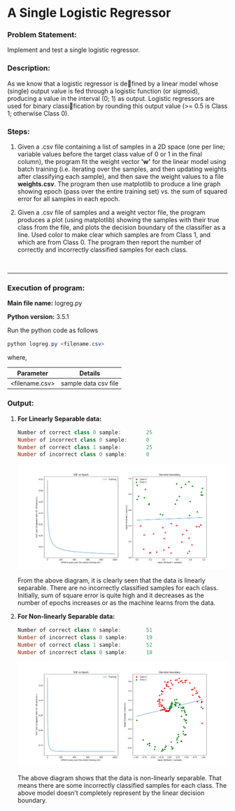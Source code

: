 # A Single Logistic Regressor

### Problem Statement:

Implement and test a single logistic regressor.

### Description:

As we know that a logistic regressor is defined by a linear model whose (single) output value is fed through a logistic function (or sigmoid), producing a value in the interval (0; 1) as output. Logistic regressors are used for binary classification by rounding this output value (>= 0.5 is Class 1; otherwise Class 0).

### Steps:

1. Given a .csv file containing a list of samples in a 2D space (one per line; variable values before the target class value of 0 or 1 in the final column), the program fit the weight vector **'w'** for the linear model using batch training (i.e. iterating over the samples, and then updating weights after classifying each sample), and then save the weight values to a file **weights.csv**. The program then use matplotlib to produce a line graph showing epoch (pass over the entire training set) vs. the sum of squared error for all samples in each epoch.

2. Given a .csv file of samples and a weight vector file, the program produces a plot (using matplotlib) showing the samples with their true class from the file, and plots the decision boundary of the classifier as a line. Used color to make clear which samples are from Class 1, and which are from Class 0. The program then report the number of correctly and incorrectly classified samples for each class.

   ​

------

### Execution of program:

**Main file name:** logreg.py

**Python version:** 3.5.1

Run the python code as follows

```powershell
python logreg.py <filename.csv>
```

where,

| Parameter        | Details              |
| ---------------- | -------------------- |
| \<filename.csv\> | sample data csv file |

### Output:

1. **For Linearly Separable data:**

   ```powershell
   Number of correct class 0 sample:        25
   Number of incorrect class 0 sample:      0
   Number of correct class 1 sample:        25
   Number of incorrect class 0 sample:      0
   ```

   ![Linearly Separable data](https://github.com/karan6181/LogisticRegressor/blob/master/Outputs/Images/LinearlySeparable.png)

   From the above diagram, it is clearly seen that the data is linearly separable. There are no incorrectly classified samples for each class. Initially, sum of square error is quite high and it decreases as the number of epochs increases or as the machine learns from the data.

2. **For Non-linearly Separable data:**

   ```powershell
   Number of correct class 0 sample:        51
   Number of incorrect class 0 sample:      19
   Number of correct class 1 sample:        52
   Number of incorrect class 0 sample:      18
   ```

   ![Non-linearly Separable data](https://github.com/karan6181/LogisticRegressor/blob/master/Outputs/Images/nonLinearlySeparable.png)

   The above diagram shows that the data is non-linearly separable. That means there are some incorrectly classified samples for each class. The above model doesn’t completely represent by the linear decision boundary.
